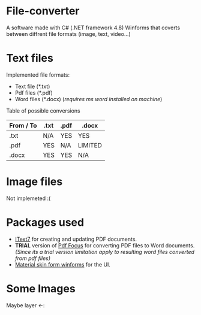 # File-converter

A software made with C# (.NET framework 4.8) Winforms that coverts between diffrent file formats (image, text, video...)

# Text files

Implemented file formats:
- Text file (*.txt)
- Pdf files (*.pdf)
- Word files (*.docx) (_requires ms word installed on machine_)

Table of possible conversions

|  From / To | .txt | .pdf | .docx |
| ------------- | ------------- | ------------- | ------------- |
| .txt  | N/A |  YES | YES  |
| .pdf  | YES | N/A |  LIMITED |
| .docx | YES | YES | N/A  |


# Image files

Not implemeted :(

# Packages used
- [IText7](https://github.com/itext/itext7-dotnet) for creating and updating PDF documents.
- **TRIAL** version of [Pdf Focus](https://www.sautinsoft.com/products/pdf-focus/order.php) for converting PDF files to Word documents. _(Since its a trial version limitation apply to resulting word files converted from pdf files)_
- [Material skin form winforms](https://github.com/leocb/MaterialSkin) for the UI.

# Some Images
Maybe layer <-:
